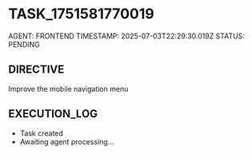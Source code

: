 # TASK_1751581770019
AGENT: FRONTEND
TIMESTAMP: 2025-07-03T22:29:30.019Z
STATUS: PENDING

## DIRECTIVE
Improve the mobile navigation menu

## EXECUTION_LOG
- Task created
- Awaiting agent processing...
